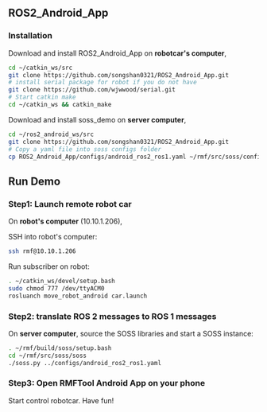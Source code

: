 ## ROS2_Android_App

### Installation

Download and install ROS2_Android_App on **robotcar's computer**,

```bash
cd ~/catkin_ws/src
git clone https://github.com/songshan0321/ROS2_Android_App.git
# install serial package for robot if you do not have
git clone https://github.com/wjwwood/serial.git
# Start catkin make
cd ~/catkin_ws && catkin_make
```



Download and install soss_demo on **server computer**,

```bash
cd ~/ros2_android_ws/src
git clone https://github.com/songshan0321/ROS2_Android_App.git
# Copy a yaml file into soss configs folder
cp ROS2_Android_App/configs/android_ros2_ros1.yaml ~/rmf/src/soss/configs/android_ros2_ros1.yaml
```



## Run Demo

### Step1: Launch remote robot car

On **robot's computer** (10.10.1.206), 

SSH into robot's computer:

```bash
ssh rmf@10.10.1.206
```

Run subscriber on robot:

```bash
. ~/catkin_ws/devel/setup.bash
sudo chmod 777 /dev/ttyACM0
rosluanch move_robot_android car.launch
```



### Step2: translate ROS 2 messages to ROS 1 messages

On **server computer**, source the SOSS libraries and start a SOSS instance:

```bash
. ~/rmf/build/soss/setup.bash
cd ~/rmf/src/soss/soss
./soss.py ../configs/android_ros2_ros1.yaml
```



### Step3: Open RMFTool Android App on your phone

Start control robotcar. Have fun!
